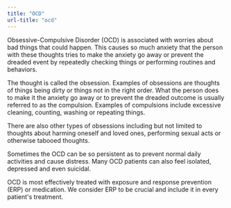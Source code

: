 ```yaml
---
title: "OCD"
url-title: "ocd"
---
```


Obsessive-Compulsive Disorder (OCD) is associated with worries about bad things that could happen. This causes so much anxiety that the person with these thoughts tries to make the anxiety go away or prevent the dreaded event by repeatedly checking things or performing routines and behaviors.

The thought is called the obsession. Examples of obsessions are thoughts of things being dirty or things not in the right order. What the person does to make it the anxiety go away or to prevent the dreaded outcome is usually referred to as the compulsion. Examples of compulsions include excessive cleaning, counting, washing or repeating things.

There are also other types of obsessions including but not limited to thoughts about harming oneself and loved ones, performing sexual acts or otherwise tabooed thoughts.

Sometimes the OCD can be so persistent as to prevent normal daily activities and cause distress. Many OCD patients can also feel isolated, depressed and even suicidal.

OCD is most effectively treated with exposure and response prevention (ERP) or medication. We consider ERP to be crucial and include it in every patient's treatment.